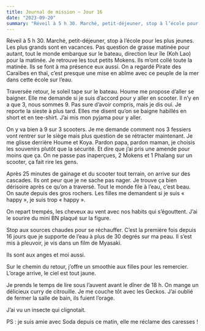 ```yaml
---
title: Journal de mission ~ Jour 16
date: "2023-09-20"
summary: "Réveil à 5 h 30. Marché, petit-déjeuner, stop à l’école pour les plus jeunes. Les plus grands sont en vacances. Pas question de grasse matinée pour autant, tout le monde embarque sur le bateau, direction leur île (Koh Lao) pour la matinée."
---
```


Réveil à 5 h 30. Marché, petit-déjeuner, stop à l’école pour les plus jeunes. Les plus grands sont en vacances. Pas question de grasse matinée pour autant, tout le monde embarque sur le bateau, direction leur île (Koh Lao) pour la matinée.
Je retrouve les tout petits Mokens. Ils m’ont collé toute la matinée. Ils se font à ma présence eux aussi. On a regardé Pirate des Caraïbes en thaï, c’est presque une mise en abîme avec ce peuple de la mer dans cette école sur l’eau.


Traversée retour, le soleil tape sur le bateau.
Houme me propose d’aller se baigner. Elle me demande si je suis d’accord pour y aller en scooter. Il n’y en a que 3, nous sommes 9. Pas sure d’avoir compris, mais je dis oui. Je reporte la sieste à plus tard.
Elles me disent qu’on se baigne habillés en short et en tee-shirt. J’ai mis mon pyjama pour y aller.


On y va bien à 9 sur 3 scooters. Je me demande comment nos 3 fessiers vont rentrer sur le siège mais plus question de se rétracter maintenant.
Je me glisse derrière Houme et Koya. Pardon papa, pardon maman, je choisis les souvenirs plutôt que la sécurité. Et dire que j’ai pris une amende pour moins que ça.
On ne passe pas inaperçues, 2 Mokens et 1 Phalang sur un scooter, ça fait rire les gens.


Après 25 minutes de gainage et du scooter tout terrain, on arrive sur des cascades.
Ils ont peur que je ne sache pas nager. Je trouve ça bien dérisoire après ce qu’on a traversé.
Tout le monde file à l’eau, c’est beau. On saute depuis des gros rochers. Les filles me demandent si je suis « happy », je suis trop « happy ».


On repart trempés, les cheveux au vent avec nos habits qui s’égouttent. J’ai le sourire du mini BN plaqué sur la figure.


Stop aux sources chaudes pour se réchauffer. C’est la première fois depuis 16 jours que je supporte de l’eau à plus de 30 degrés sur ma peau. Il s’est mis à pleuvoir, je vis dans un film de Myasaki. 

Ils sont aux anges et moi aussi.


Sur le chemin du retour, j’offre un smoothie aux filles pour les remercier. L’orage arrive, le ciel est tout jaune.


Je prends le temps de lire sous l’auvent avant le dîner de 18 h. On mange un délicieux curry de citrouille. Je me couche tôt avec les Geckos. J’ai oublié de fermer la salle de bain, ils fuient l’orage.


J’ai vu un insecte qui clignotait.


PS : je suis amie avec Soda depuis ce matin, elle me réclame des caresses ! 
